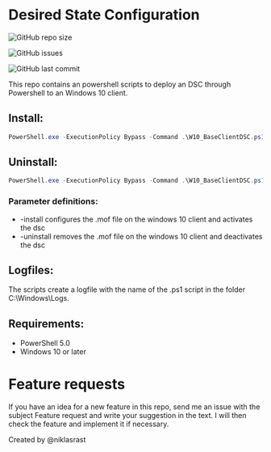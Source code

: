 # Desired State Configuration

![GitHub repo size](https://img.shields.io/github/repo-size/niklasrast/Windows-10-DSC-Configurator)

![GitHub issues](https://img.shields.io/github/issues-raw/niklasrast/Windows-10-DSC-Configurator)

![GitHub last commit](https://img.shields.io/github/last-commit/niklasrast/Windows-10-DSC-Configurator)

This repo contains an powershell scripts to deploy an DSC through Powershell to an Windows 10 client.

## Install:
```powershell
PowerShell.exe -ExecutionPolicy Bypass -Command .\W10_BaseClientDSC.ps1 -install
```

## Uninstall:
```powershell
PowerShell.exe -ExecutionPolicy Bypass -Command .\W10_BaseClientDSC.ps1 -uninstall
```

### Parameter definitions:
- -install configures the .mof file on the windows 10 client and activates the dsc
- -uninstall removes the .mof file on the windows 10 client and deactivates the dsc
 
## Logfiles:
The scripts create a logfile with the name of the .ps1 script in the folder C:\Windows\Logs.

## Requirements:
- PowerShell 5.0
- Windows 10 or later

# Feature requests
If you have an idea for a new feature in this repo, send me an issue with the subject Feature request and write your suggestion in the text. I will then check the feature and implement it if necessary.

Created by @niklasrast 
